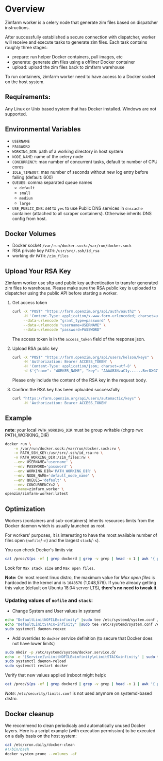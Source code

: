 # Overview

Zimfarm worker is a celery node that generate zim files based on dispatcher instructions.

After successfully established a secure connection with dispatcher,
worker will receive and execute tasks to generate zim files. Each task
contains roughly three stages:

- prepare: run helper Docker containers, pull images, etc
- generate: generate zim files using a offliner Docker container
- upload: upload the zim files back to zimfarm warehouse

To run containers, zimfarm worker need to have access to a Docker socket on the host system.

## Requirements:

Any Linux or Unix based system that has Docker installed. Windows are not supported.

## Environmental Variables

- `USERNAME`
- `PASSWORD`
- `WORKING_DIR`: path of a working directory in host system
- `NODE_NAME`: name of the celery node
- `CONCURRENCY`: max number of concurrent tasks, default to number of CPU cores
- `IDLE_TIMEOUT`: max number of seconds without new log entry before failing (default: 600)
- `QUEUES`: comma separated queue names
  - `default`
  - `small`
  - `medium`
  - `large`
- `USE_PUBLIC_DNS`: set to `yes` to use Public DNS services in `dnscache` container (attached to all scraper containers). Otherwise inherits DNS config from host.

## Docker Volumes

- Docker socket `/var/run/docker.sock:/var/run/docker.sock`
- RSA private key `PATH:/usr/src/.ssh/id_rsa`
- working dir `PATH:/zim_files`

## Upload Your RSA Key

Zimfarm worker use sftp and public key authentication to transfer generated zim files to warehouse.
Please make sure the RSA public key is uploaded to dispatcher using the public API before starting a worker.

1. Get access token

    ```bash
    curl -X "POST" "https://farm.openzim.org/api/auth/oauth2" \
         -H 'Content-Type: application/x-www-form-urlencoded; charset=utf-8' \
         --data-urlencode "grant_type=password" \
         --data-urlencode "username=USERNAME" \
         --data-urlencode "password=PASSWORD"
    ```

    The access token is in the `access_token` field of the response json.

2. Upload RSA public key

    ```bash
    curl -X "POST" "https://farm.openzim.org/api/users/kelson/keys" \
         -H 'Authorization: Bearer ACCESS_TOKEN' \
         -H 'Content-Type: application/json; charset=utf-8' \
         -d $'{"name": "WORKER_NAME", "key": "AAAAB3NzaC1y......BerDXG7kL"}'
    ```

    Please only include the content of the RSA key in the request body.

3. Confirm the RSA key has been uploaded successfully

    ```bash
    curl "https://farm.openzim.org/api/users/automactic/keys" \
         -H 'Authorization: Bearer ACCESS_TOKEN'
    ```


## Example

__note__: your local `PATH_WORKING_DIR` must be group writable (chgrp rwx PATH_WORKING_DIR)

```bash
docker run \
    -v /var/run/docker.sock:/var/run/docker.sock:rw \
    -v PATH_SSH_KEY:/usr/src/.ssh/id_rsa:ro \
    -v PATH_WORKING_DIR:/zim_files:rw \
    --env USERNAME='username' \
    --env PASSWORD='password' \
    --env WORKING_DIR='PATH_WORKING_DIR' \
    --env NODE_NAME='default_node_name' \
    --env QUEUES='default' \
    --env CONCURRENCY=2 \
    --name=zimfarm_worker \
openzim/zimfarm-worker:latest
```

## Optimization

Workers (containers and sub-containers) inherits resources limits from the Docker daemon which is usually launched as root.

For workers' purposes, it is interesting to have the most available number of files open (`nofile`/`-n`) and the largest `stack`/`-s`).

You can check Docker's limits via:

``` sh
cat /proc/$(ps -ef | grep dockerd | grep -v grep | head -n 1 | awk '{ print $2 }')/limits
```

Look for `Max stack size` and `Max open files`.

**Note:** On most recent linux distro, the maximum value for _Max open files_ is hardcoded in the kernel and is `1048576` (1,048,576). If you're already getting this value (default on Ubuntu 18.04 server LTS), **there's no need to tweak it**.

### Updating values of `nofile` and `stack`:

* Change System and User values in systemd

``` sh
echo "DefaultLimitNOFILE=infinity" |sudo tee /etc/systemd/system.conf /etc/systemd/user.conf
echo "DefaultLimitSTACK=infinity" |sudo tee /etc/systemd/system.conf /etc/systemd/user.conf
sudo systemctl daemon-reexec
```
* Add overrides to `docker` service definition (to secure that Docker does not have lower limits)

``` sh
sudo mkdir -p /etc/systemd/system/docker.service.d/
echo -e "[Service]\nLimitNOFILE=infinity\nLimitSTACK=infinity" | sudo tee /etc/systemd/system/docker.service.d/override.conf
sudo systemctl daemon-reload
sudo systemctl restart docker
```

Verify that new values applied (reboot might help):

``` sh
cat /proc/$(ps -ef | grep dockerd | grep -v grep | head -n 1 | awk '{ print $2 }')/limits
```

_Note_: `/etc/security/limits.conf` is not used anymore on systemd-based distro.

## Docker cleanup

We recommend to clean periodicaly and automatically unused Docker
layers. Here is a script example (with execution
permission) to be executed on a daily basis on the host system:

```bash
cat /etc/cron.daily/docker-clean
#!/bin/bash
docker system prune --volumes -af
```
